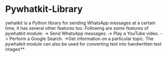 # Pywhatkit-Library
ywhatkit is a Python library for sending WhatsApp messages at a certain time, it has several other features too.  Following are some features of pywhatkit module:  -> Send WhatsApp messages. -> Play a YouTube video. -> Perform a Google Search. ->Get information on a particular topic.  The pywhatkit module can also be used for converting text into handwritten text images**
